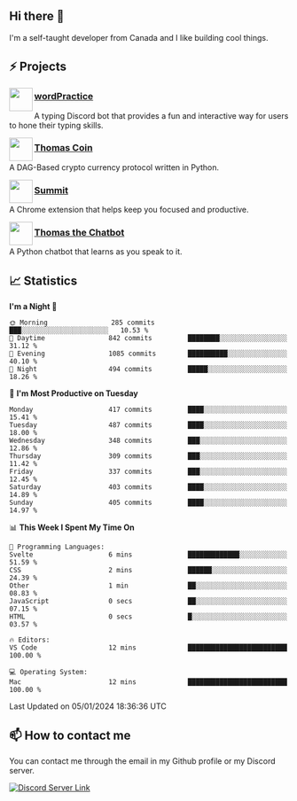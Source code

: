 <h2>Hi there 👋</h2>

<p>I'm a self-taught developer from Canada and I like building cool things.</p>

<h2>⚡ Projects</h2>

<img align="left" src="https://i.imgur.com/BIzs17V.png" width="42" height="42" />
<h3><a target="_blank" href="https://wordpractice.principle.sh/">wordPractice</a></h3>
<p>A typing Discord bot that provides a fun and interactive way for users to hone their typing skills.</p>

<img align="left" src="https://i.imgur.com/4FdQpgN.png" width="42" height="42" />
<h3><a href="https://github.com/principle105/thomas-coin">Thomas Coin</a></h3>
<p>A DAG-Based crypto currency protocol written in Python.</p>

<img align="left" src="https://i.imgur.com/Ly8Atho.png" width="42" height="42" />
<h3><a href="https://summit.sh/">Summit</a></h3>
<p>A Chrome extension that helps keep you focused and productive.</p>

<img align="left" src="https://i.imgur.com/hA9YF2s.png" width="42" height="42" />
<h3><a href="https://github.com/principle105/thomasthechatbot">Thomas the Chatbot</a></h3>
<p>A Python chatbot that learns as you speak to it.</p>

<h2>📈 Statistics</h2>

<!--START_SECTION:waka-->
**I'm a Night 🦉** 

```text
🌞 Morning                285 commits         ███░░░░░░░░░░░░░░░░░░░░░░   10.53 % 
🌆 Daytime                842 commits         ████████░░░░░░░░░░░░░░░░░   31.12 % 
🌃 Evening                1085 commits        ██████████░░░░░░░░░░░░░░░   40.10 % 
🌙 Night                  494 commits         █████░░░░░░░░░░░░░░░░░░░░   18.26 % 
```
📅 **I'm Most Productive on Tuesday** 

```text
Monday                   417 commits         ████░░░░░░░░░░░░░░░░░░░░░   15.41 % 
Tuesday                  487 commits         ████░░░░░░░░░░░░░░░░░░░░░   18.00 % 
Wednesday                348 commits         ███░░░░░░░░░░░░░░░░░░░░░░   12.86 % 
Thursday                 309 commits         ███░░░░░░░░░░░░░░░░░░░░░░   11.42 % 
Friday                   337 commits         ███░░░░░░░░░░░░░░░░░░░░░░   12.45 % 
Saturday                 403 commits         ████░░░░░░░░░░░░░░░░░░░░░   14.89 % 
Sunday                   405 commits         ████░░░░░░░░░░░░░░░░░░░░░   14.97 % 
```


📊 **This Week I Spent My Time On** 

```text
💬 Programming Languages: 
Svelte                   6 mins              █████████████░░░░░░░░░░░░   51.59 % 
CSS                      2 mins              ██████░░░░░░░░░░░░░░░░░░░   24.39 % 
Other                    1 min               ██░░░░░░░░░░░░░░░░░░░░░░░   08.83 % 
JavaScript               0 secs              ██░░░░░░░░░░░░░░░░░░░░░░░   07.15 % 
HTML                     0 secs              █░░░░░░░░░░░░░░░░░░░░░░░░   03.57 % 

🔥 Editors: 
VS Code                  12 mins             █████████████████████████   100.00 % 

💻 Operating System: 
Mac                      12 mins             █████████████████████████   100.00 % 
```


 Last Updated on 05/01/2024 18:36:36 UTC
<!--END_SECTION:waka-->

<h2>📫 How to contact me</h2>

You can contact me through the email in my Github profile or my Discord server.

[![Discord Server Link](https://dcbadge.vercel.app/api/server/DHnk46C)](https://discord.gg/DHnk46C)

